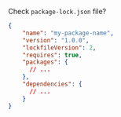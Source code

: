 Check `package-lock.json` file?

```json
{
    "name": "my-package-name",
    "version": "1.0.0",
    "lockfileVersion": 2,
    "requires": true,
    "packages": {
      // ...
    },
    "dependencies": {
      // ...
    }
}
```

<aside class="notes">
</aside>
